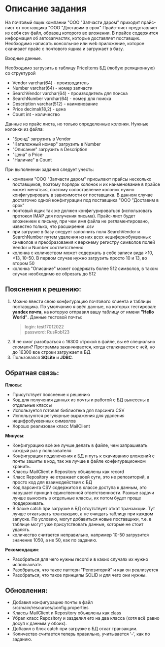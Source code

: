 # Описание задания

На почтовый ящик компании "ООО "Запчасти даром" приходит прайс-лист от поставщика "ООО "Доставим в срок"
Прайс-лист представляет из себя csv файл, образец которого во вложении. В прайсе содержится информация об автозапчастях, которые доставляет поставщик.
Необходимо написать консольное или web приложение, которое скачивает прайс с почтового ящика и загружает в базу.

Входные данные.

Необходимо загрузить в таблицу PriceItems БД (любую реляционную) со структурой
- Vendor varchar(64) - производитель
- Number varchar(64) - номер запчасти
- SearchVendor varchar(64) - производитель для поиска
- SearchNumber varchar(64) - номер для поиска
- Description varchar(512) - наименование
- Price decimal(18,2) - цена
- Count int - количество

Данные из прайс листа, но только определенные колонки.
Нужные колонки из файла:
- "Бренд" загрузить в Vendor
- "Каталожный номер" загрузить в Number
- "Описание" загрузить в Description
- "Цена" в Price
- "Наличие" в Count

При выполнении задания следует учесть:
- компании "ООО "Запчасти даром" присылают прайсы несколько поставщиков, поэтому порядок колонок и их наименование
в прайсе может меняться, поэтому сопоставление колонок нужно конфигурировать в зависимости от поставщика. В данном случае
достаточно одной конфигурации под поставщика "ООО "Доставим в срок"
- почтовый ящик так же должен конфигурироваться (использовать протокол IMAP для получения письма).
Прайс-лист будет вложением к письму, при чем имя файла не регламентировано, известно только, что расширение .csv
- при загрузке в базу следует заполнить поля SearchVendor и SearchNumber путем удаления из них всех нецифернобуквенных символов
и преобразования к верхнему регистру символов полей Vendor и Number соответственно
- колонка с количеством может содержать в себе записи вида >10, <13, 10-50. В первом случае нужно загрузить просто 10 и 13, во втором 50
- колонка "Описание" может содержать более 512 символов, в таком случае необходимо ее обрезать до 512

## Пояснения к решению:

1. Можно ввести свою конфигурацию почтового клиента и таблицы поставщика. По умолчанию я ввёл данные, на которых тестировал: **yandex почта**, на которую отправил вашу таблицу от имени **"Hello World"**.
Данные тестовой почты:
   > login: test17012022  
   > password: RusRob123
2. Я не смог разобраться с 16300 строкой в файле, вы её специально сломали? Программа заканчивается, когда сталкивается с ней, но до 16300 все строки загружает в БД.
3. Пользовался **SQLite** и **JDBC**.

## Обратная связь:

**Плюсы**:
- Присутствует пояснение к решению
- Код для получения данных из почты и работой с БД вынесены в отдельные классы
- Используется готовая библиотека для парсинга CSV
- Используются регулярные выражения для удаления нецифробуквенных символов
- Хорошо реализован класс MailClient  
   
**Минусы**:
- Конфигурацию всё же лучше делать в файле, чем запрашивать каждый раз у пользователя
- Конфигурация подключения к БД и путь к скачиванию вложений с почты зашиты в код, так же лучше в файле конфигурационном хранить.
- Классы MailClient и Repository объявлены как record
- Класс Repository не отражает своей сути, это не репозиторий, а просто код для взаимодействия с БД
- Код парсинга CSV содержится в классе доступа к данным, это нарушает принцип единственной ответственности.
Разные задачи лучше выносить в отдельные классы, их потом будет проще поддерживать.
- В блоке catch при загрузке в БД отсутствует откат транзакции. Тут лучше откатывать транзакцию, а не очищать таблицу при каждом запуске.
По условию, могут добавиться новые поставщики, т.е. в таблице могут уже присутствовать данные, которые не стоит удалять.
- количество считается неправильно, например 10-50 загрузится значение 1050, а не 50, как по заданию.

**Рекомендации**:
- Разобраться для чего нужны record и в каких случаях их нужно использовать
- Разобраться, что такое паттерн "Репозиторий" и как он реализуется
- Разобраться, что такое принципы SOLID и для чего они нужны.

## Обновления:
- Добавил конфигурацию почты в файл src/main/resources/config.properties
- Классы MailClient и Repository объявлены как class
- Убрал класс Repository и зазделил его на два класса (хотя всё равно досуп к данным у обоих).
- Добавил в блок catch при загрузке в БД откат транзакции.
- Количество считается теперь правильно, учитывается '-', как по заданию.

